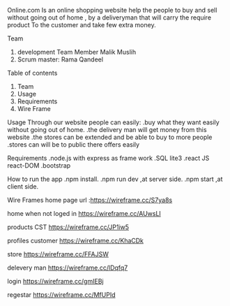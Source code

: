Online.com
Is an online shopping website help the people to buy and sell without going out of home , by a deliveryman that will carry the require product 
To the customer and take few extra money.  

Team
1. development Team Member Malik Muslih
2. Scrum master: Rama Qandeel 

Table of contents
1. Team 
2. Usage 
3. Requirements 
4. Wire Frame

Usage
Through our website people can easily:
.buy what they want easily without going out of home.
.the delivery man will get money from this website 
.the stores can be extended and be able to buy to more people
.stores can will be to public there offers easily 

Requirements
.node.js with express as frame work
.SQL lite3
.react JS react-DOM
.bootstrap

How to run the app
.npm install.
.npm run dev ,at server side.
.npm start ,at client side.

 Wire Frames
 home page  url :https://wireframe.cc/S7ya8s

 home when not loged in https://wireframe.cc/AUwsLI

 products CST https://wireframe.cc/JP1iw5

 profiles
 customer https://wireframe.cc/KhaCDk

 store https://wireframe.cc/FFAJSW

 delevery man https://wireframe.cc/lDqfq7

 login  https://wireframe.cc/gmIEBj

 regestar https://wireframe.cc/MfUPId
